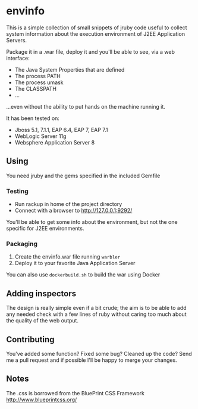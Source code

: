 envinfo
=======

This is a simple collection of small snippets of jruby code
useful to collect system information about the execution environment
of J2EE Application Servers.

Package it in a .war file, deploy it and you'll be able to see, via a web interface:

  * The Java System Properties that are defined
  * The process PATH
  * The process umask
  * The CLASSPATH
  * ...

...even without the ability to put hands on the machine running it.

It has been tested on:

 * Jboss 5.1, 7.1.1, EAP 6.4, EAP 7, EAP 7.1
 * WebLogic Server 11g
 * Websphere Application Server 8

Using
-----

You need jruby and the gems specified in the included Gemfile

### Testing ###

 * Run rackup in home of the project directory
 * Connect with a browser to http://127.0.0.1:9292/

 You'll be able to get some info about the environment, but not the one specific for J2EE
 environments.

### Packaging ###

 1. Create the envinfo.war file running `warbler`
 2. Deploy it to your favorite Java Application Server

 You can also use `dockerbuild.sh` to build the war using Docker

Adding inspectors
-----------------

The design is really simple even if a bit crude; the aim is to be able to
add any needed check with a few lines of ruby without caring too much about the
quality of the web output.

Contributing
------------

You've added some function? Fixed some bug? Cleaned up the code? Send me a pull request
and if possible I'll be happy to merge your changes.

Notes
-----

The .css is borrowed from the BluePrint CSS Framework http://www.blueprintcss.org/
